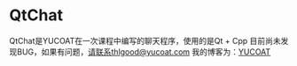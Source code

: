 QtChat
======

QtChat是YUCOAT在一次课程中编写的聊天程序，使用的是Qt + Cpp
目前尚未发现BUG，如果有问题，请联系thlgood@yucoat.com
我的博客为：[YUCOAT](http://www.yucoat.com/)

